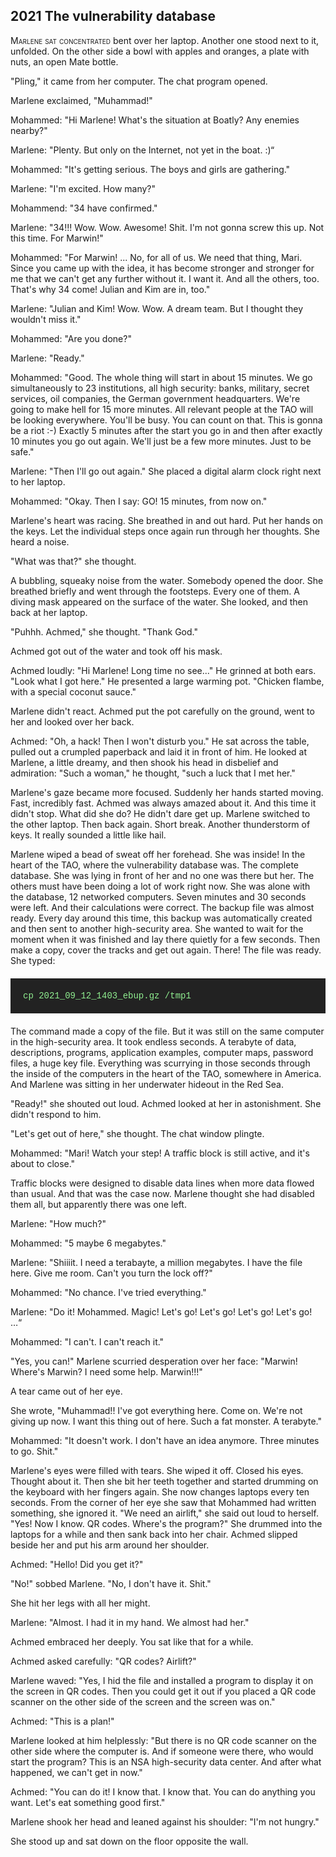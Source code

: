 
## **2021** The vulnerability database

<span style="font-variant:small-caps;">Marlene sat concentrated</span> bent over her laptop.
Another one stood next to it, unfolded.
On the other side a bowl with apples and oranges, a plate with nuts, an open Mate bottle.

"Pling," it came from her computer.
The chat program opened.

Marlene exclaimed, "Muhammad!"

Mohammed: "Hi Marlene! What's the situation at Boatly? Any enemies nearby?"

Marlene: "Plenty.
But only on the Internet, not yet in the boat.
:)“

Mohammed: "It's getting serious.
The boys and girls are gathering."

Marlene: "I'm excited.
How many?"

Mohammend: "34 have confirmed."

Marlene: "34!!! Wow. Wow.
Awesome!
Shit.
I'm not gonna screw this up.
Not this time.
For Marwin!"

Mohammed: "For Marwin! ... No, for all of us.
We need that thing, Mari.
Since you came up with the idea, it has become stronger and stronger for me that we can't get any further without it.
I want it.
And all the others, too.
That's why 34 come! Julian and Kim are in, too."

Marlene: "Julian and Kim! Wow. Wow.
A dream team.
But I thought they wouldn't miss it."

Mohammed: "Are you done?"

Marlene: "Ready."

Mohammed: "Good.
The whole thing will start in about 15 minutes.
We go simultaneously to 23 institutions, all high security: banks, military, secret services, oil companies, the German government headquarters.
We're going to make hell for 15 more minutes.
All relevant people at the TAO will be looking everywhere.
You'll be busy.
You can count on that.
This is gonna be a riot :-)
Exactly 5 minutes after the start you go in and then after exactly 10 minutes you go out again.
We'll just be a few more minutes.
Just to be safe."

Marlene: "Then I'll go out again." She placed a digital alarm clock right next to her laptop.

Mohammed: "Okay.
Then I say: GO! 15 minutes, from now on."

Marlene's heart was racing.
She breathed in and out hard.
Put her hands on the keys.
Let the individual steps once again run through her thoughts.
She heard a noise.

"What was that?" she thought.

A bubbling, squeaky noise from the water.
Somebody opened the door.
She breathed briefly and went through the footsteps.
Every one of them.
A diving mask appeared on the surface of the water.
She looked, and then back at her laptop.

"Puhhh.
Achmed," she thought.
"Thank God."

Achmed got out of the water and took off his mask.

Achmed loudly: "Hi Marlene! Long time no see..." He grinned at both ears.
"Look what I got here." He presented a large warming pot.
"Chicken flambe, with a special coconut sauce."

Marlene didn't react.
Achmed put the pot carefully on the ground, went to her and looked over her back.

Achmed: "Oh, a hack! Then I won't disturb you." He sat across the table, pulled out a crumpled paperback and laid it in front of him.
He looked at Marlene, a little dreamy, and then shook his head in disbelief and admiration: "Such a woman," he thought, "such a luck that I met her."

Marlene's gaze became more focused.
Suddenly her hands started moving.
Fast, incredibly fast.
Achmed was always amazed about it.
And this time it didn't stop.
What did she do? He didn't dare get up.
Marlene switched to the other laptop.
Then back again.
Short break.
Another thunderstorm of keys.
It really sounded a little like hail.

Marlene wiped a bead of sweat off her forehead.
She was inside! In the heart of the TAO, where the vulnerability database was.
The complete database.
She was lying in front of her and no one was there but her.
The others must have been doing a lot of work right now.
She was alone with the database, 12 networked computers.
Seven minutes and 30 seconds were left.
And their calculations were correct.
The backup file was almost ready.
Every day around this time, this backup was automatically created and then sent to another high-security area.
She wanted to wait for the moment when it was finished and lay there quietly for a few seconds.
Then make a copy, cover the tracks and get out again.
There! The file was ready.
She typed:


<div style="background-color: #222; color: lightgreen; padding: 20px; margin: 20px 0; font-family: 'Courier New'">
cp 2021_09_12_1403_ebup.gz /tmp1
</div>
The command made a copy of the file.
But it was still on the same computer in the high-security area.
It took endless seconds.
A terabyte of data, descriptions, programs, application examples, computer maps, password files, a huge key file.
Everything was scurrying in those seconds through the inside of the computers in the heart of the TAO, somewhere in America.
And Marlene was sitting in her underwater hideout in the Red Sea.

"Ready!" she shouted out loud.
Achmed looked at her in astonishment.
She didn't respond to him.

"Let's get out of here," she thought.
The chat window plingte.

Mohammed: "Mari! Watch your step! A traffic block is still active, and it's about to close."

Traffic blocks were designed to disable data lines when more data flowed than usual.
And that was the case now.
Marlene thought she had disabled them all, but apparently there was one left.

Marlene: "How much?"

Mohammed: "5 maybe 6 megabytes."

Marlene: "Shiiiit.
I need a terabayte, a million megabytes.
I have the file here.
Give me room.
Can't you turn the lock off?"

Mohammed: "No chance.
I've tried everything."

Marlene: "Do it! Mohammed.
Magic! Let's go! Let's go! Let's go! Let's go! …“

Mohammed: "I can't.
I can't reach it."

"Yes, you can!" Marlene scurried desperation over her face: "Marwin! Where's Marwin?
I need some help.
Marwin!!!"

A tear came out of her eye.

She wrote, "Muhammad!!
I've got everything here.
Come on.
We're not giving up now.
I want this thing out of here.
Such a fat monster.
A terabyte."

Mohammed: "It doesn't work.
I don't have an idea anymore.
Three minutes to go.
Shit."

Marlene's eyes were filled with tears.
She wiped it off.
Closed his eyes.
Thought about it.
Then she bit her teeth together and started drumming on the keyboard with her fingers again.
She now changes laptops every ten seconds.
From the corner of her eye she saw that Mohammed had written something, she ignored it.
"We need an airlift," she said out loud to herself.
"Yes! Now I know.
QR codes.
Where's the program?" She drummed into the laptops for a while and then sank back into her chair.
Achmed slipped beside her and put his arm around her shoulder.

Achmed: "Hello! Did you get it?"

"No!" sobbed Marlene.
"No, I don't have it.
Shit."

She hit her legs with all her might.

Marlene: "Almost.
I had it in my hand.
We almost had her."

Achmed embraced her deeply.
You sat like that for a while.

Achmed asked carefully: "QR codes? Airlift?"

Marlene waved: "Yes, I hid the file and installed a program to display it on the screen in QR codes.
Then you could get it out if you placed a QR code scanner on the other side of the screen and the screen was on."

Achmed: "This is a plan!"

Marlene looked at him helplessly: "But there is no QR code scanner on the other side where the computer is.
And if someone were there, who would start the program?
This is an NSA high-security data center.
And after what happened, we can't get in now."

Achmed: "You can do it! I know that. I know that.
You can do anything you want.
Let's eat something good first."

Marlene shook her head and leaned against his shoulder:
"I'm not hungry."

She stood up and sat down on the floor opposite the wall.

